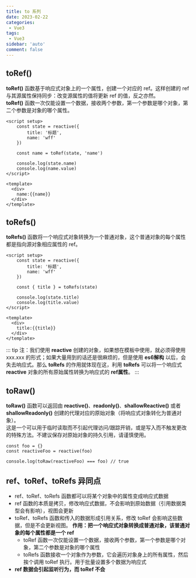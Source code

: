```yaml
---
title: to 系列
date: 2023-02-22
categories: 
 - Vue3
tags: 
 - Vue3
sidebar: 'auto'
comment: false
---
```


## toRef()

**toRef()** 函数基于响应式对象上的一个属性，创建一个对应的 ref。这样创建的 ref 与其源属性保持同步：改变源属性的值将更新 ref 的值，反之亦然。<br>
**toRef()** 函数一次仅能设置一个数据，接收两个参数，第一个参数是哪个对象，第二个参数是对象的哪个属性。

```vue
<script setup>
    const state = reactive({
        title: '标题',
        name: 'wff'
    })
    
    const name = toRef(state, 'name')

    console.log(state.name)
    console.log(name.value)
</script>

<template>
  <div>
    name:{{name}}
  </div>
</template>
```

## toRefs()

**toRefs()** 函数将一个响应式对象转换为一个普通对象，这个普通对象的每个属性都是指向源对象相应属性的 ref。

```vue
<script setup>
    const state = reactive({
        title: '标题',
        name: 'wff'
    })
    
    const { title } = toRefs(state)

    console.log(state.title)
    console.log(title.value)
</script>

<template>
  <div>
    title:{{title}}
  </div>
</template>
```

::: tip
注：我们使用 **reactive** 创建的对象，如果想在模板中使用，就必须得使用 xxx.xxx 的形式；如果大量用到的话还是很麻烦的，但是使用 **es6解构** 以后，会失去响应式。那么 **toRefs** 的作用就体现在这，利用 **toRefs** 可以将一个响应式 **reactive** 对象的所有原始属性转换为响应式的 **ref属性**。
:::

## toRaw()

**toRaw()** 函数可以返回由 **reactive()**、**readonly()**、**shallowReactive()** 或者 **shallowReadonly()** 创建的代理对应的原始对象（将响应式对象转化为普通对象）。<br>
这是一个可以用于临时读取而不引起代理访问/跟踪开销，或是写入而不触发更改的特殊方法。不建议保存对原始对象的持久引用，请谨慎使用。

```JS
const foo = {}
const reactiveFoo = reactive(foo)

console.log(toRaw(reactiveFoo) === foo) // true
```

## ref、toRef、toRefs 异同点

- ref、toRef、toRefs 函数都可以将某个对象中的属性变成响应式数据
- ref 函数的本质是拷贝，修改响应式数据，不会影响到原始数据（引用数据类型会有影响），视图会更新
- toRef、toRefs 函数和传入的数据形成引用关系，修改 toRef 会影响这些数据，但是不会更新视图。
    **作用：把一个响应式对象转换成普通对象，该普通对象的每个属性都是一个 ref**
    - toRef 函数一次仅能设置一个数据，接收两个参数，第一个参数是哪个对象，第二个参数是对象的哪个属性
    - toRefs 函数接收一个对象作为参数，它会遍历对象身上的所有属性，然后挨个调用 toRef 执行。用于批量设置多个数据为响应式
- **ref 数据会引起监听行为，而 toRef 不会**